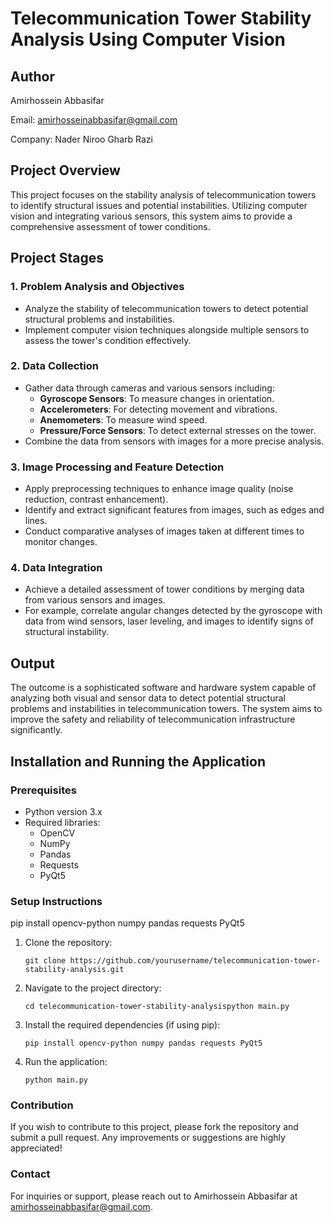 # Telecommunication Tower Stability Analysis Using Computer Vision

## Author

Amirhossein Abbasifar

Email: [amirhosseinabbasifar@gmail.com](mailto:amirhosseinabbasifar@gmail.com)

Company: Nader Niroo Gharb Razi

## Project Overview

This project focuses on the stability analysis of telecommunication towers to identify structural issues and potential instabilities. Utilizing computer vision and integrating various sensors, this system aims to provide a comprehensive assessment of tower conditions.

## Project Stages

### 1. Problem Analysis and Objectives

- Analyze the stability of telecommunication towers to detect potential structural problems and instabilities.
- Implement computer vision techniques alongside multiple sensors to assess the tower's condition effectively.

### 2. Data Collection

- Gather data through cameras and various sensors including:
  - **Gyroscope Sensors**: To measure changes in orientation.
  - **Accelerometers**: For detecting movement and vibrations.
  - **Anemometers**: To measure wind speed.
  - **Pressure/Force Sensors**: To detect external stresses on the tower.
- Combine the data from sensors with images for a more precise analysis.

### 3. Image Processing and Feature Detection

- Apply preprocessing techniques to enhance image quality (noise reduction, contrast enhancement).
- Identify and extract significant features from images, such as edges and lines.
- Conduct comparative analyses of images taken at different times to monitor changes.

### 4. Data Integration

- Achieve a detailed assessment of tower conditions by merging data from various sensors and images.
- For example, correlate angular changes detected by the gyroscope with data from wind sensors, laser leveling, and images to identify signs of structural instability.

## Output

The outcome is a sophisticated software and hardware system capable of analyzing both visual and sensor data to detect potential structural problems and instabilities in telecommunication towers. The system aims to improve the safety and reliability of telecommunication infrastructure significantly.

## Installation and Running the Application

### Prerequisites

- Python version 3.x
- Required libraries:
  - OpenCV
  - NumPy
  - Pandas
  - Requests
  - PyQt5

### Setup Instructions

pip install opencv-python numpy pandas requests PyQt5

1. Clone the repository:

   ```
   git clone https://github.com/yourusername/telecommunication-tower-stability-analysis.git
   ```
2. Navigate to the project directory:

   ```
   cd telecommunication-tower-stability-analysispython main.py
   ```
3. Install the required dependencies (if using pip):

   ```
   pip install opencv-python numpy pandas requests PyQt5
   ```
4. Run the application:

   ```
   python main.py
   ```

### Contribution

If you wish to contribute to this project, please fork the repository and submit a pull request. Any improvements or suggestions are highly appreciated!

### Contact

For inquiries or support, please reach out to Amirhossein Abbasifar at amirhosseinabbasifar@gmail.com.

